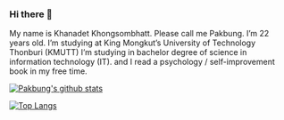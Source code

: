 ### Hi there 👋
My name is Khanadet Khongsombhatt. Please call me Pakbung. I’m 22 years old. I’m studying at King Mongkut’s University of Technology Thonburi (KMUTT) I’m studying in bachelor degree of science in information technology (IT). and I read a psychology / self-improvement book in my free time.

[![Pakbung's github stats](https://github-readme-stats.vercel.app/api?username=kndpakbung)](https://github.com/kndpakbung/github-readme-stats)

[![Top Langs](https://github-readme-stats.vercel.app/api/top-langs/?username=kndpakbung)](https://github.com/kndpakbung/github-readme-stats)



